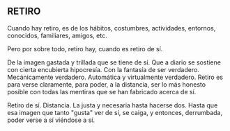 ## RETIRO

Cuando hay retiro,
es de los hábitos, costumbres, actividades, entornos, conocidos, familiares, amigos, etc.

Pero por sobre todo, retiro hay,
cuando es retiro de sí.

De la imagen gastada y trillada que se tiene de sí.
Que a diario se sostiene con cierta encubierta hipocresía.
Con la fantasía de ser verdadero.
Mecánicamente verdadero. Automática y virtualmente verdadero.
Retiro es para verse claramente,
para poder, a la distancia,
ser lo más honesto posible con todas las mentiras que se han fabricado acerca de sí.

Retiro de sí. Distancia.
La justa y necesaria hasta hacerse dos.
Hasta que esa imagen que tanto "gusta" ver de sí, se caiga,
y entonces, derrumbada,
poder verse a sí viéndose a sí.